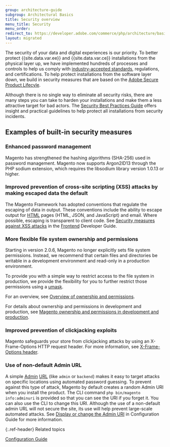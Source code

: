 ```yaml
---
group: architecture-guide
subgroup: Architectural Basics
title: Security overview
menu_title: Security
menu_order:
redirect_to: https://developer.adobe.com/commerce/php/architecture/basics/security/
layout: migrated
---
```


The security of your data and digital experiences is our priority. To better protect {{site.data.var.ee}} and {{site.data.var.ce}} installations from the physical layer up, we have implemented hundreds of processes and controls to help us comply with [industry-accepted standards][1], regulations, and certifications. To help protect installations from the software layer down, we build in security measures that are based on the [Adobe Secure Product Lifecyle][2].

Although there is no single way to eliminate all security risks, there are many steps you can take to harden your installations and make them a less attractive target for bad actors. The [Security Best Practices Guide][3] offers insight and practical guidelines to help protect all installations from security incidents.

## Examples of built-in security measures

### Enhanced password management

Magento has strengthened the hashing algorithms (SHA-256) used in password management. Magento now supports Argon2ID13 through the PHP sodium extension, which requires the libsodium library version 1.0.13 or higher.

### Improved prevention of cross-site scripting (XSS) attacks by making escaped data the default

The Magento Framework has adopted conventions that regulate the escaping of data in output. These conventions include the ability to escape  output for [HTML](https://glossary.magento.com/html) pages (HTML, JSON, and JavaScript) and email. Where possible, escaping is transparent to client code. See [Security measures against XSS attacks]({{page.baseurl}}/extension-dev-guide/xss-protection.html) in the [Frontend](https://glossary.magento.com/frontend) Developer Guide.

### More flexible file system ownership and permissions

Starting in version 2.0.6, Magento no longer explicitly sets file system permissions. Instead, we recommend that certain files and directories be writable in a development environment and read-only in a production environment.

To provide you with a simple way to restrict access to the file system in production, we provide the flexibility for you to further restrict those permissions using a [umask](https://www.cyberciti.biz/tips/understanding-linux-unix-umask-value-usage.html).

For an overview, see [Overview of ownership and permissions]({{page.baseurl}}/install-gde/prereq/file-sys-perms-over.html).

For details about ownership and permissions in development and production, see [Magento ownership and permissions in development and production]({{page.baseurl}}/config-guide/prod/prod_file-sys-perms.html).

### Improved prevention of clickjacking exploits

Magento safeguards your store from clickjacking attacks by using an X-Frame-Options HTTP request header. For more information, see [X-Frame-Options header]({{page.baseurl}}/config-guide/secy/secy-xframe.html).

### Use of non-default Admin URL

A simple [Admin](https://glossary.magento.com/magento-admin) [URL](https://glossary.magento.com/url) (like `admin` or `backend`) makes it easy to target attacks on specific locations using automated password guessing. To prevent against this type of attack, Magento by default creates a random Admin URI when you install the product. The CLI command `php bin/magento info:adminuri` is provided so that you can  see the URI if you forget it. You can also use the CLI to change this URI.  Although the use of a non-default admin URL will not secure the site, its use will help prevent large-scale automated attacks. See [Display or change the Admin URI]({{page.baseurl}}/install-gde/install/cli/install-cli-adminurl.html) in Configuration Guide for more information.

{:.ref-header}
Related topics

[Configuration Guide]({{page.baseurl}}/config-guide/bk-config-guide.html)

[1]: https://docs.magento.com/m2/ee/user_guide/stores/compliance-industry.html
[2]: https://www.adobe.com/security/engineering.html
[3]: https://www.adobe.com/content/dam/acom/en/security/pdfs/Adobe-Magento-Commerce-Best-Practices-Guide.pdf
